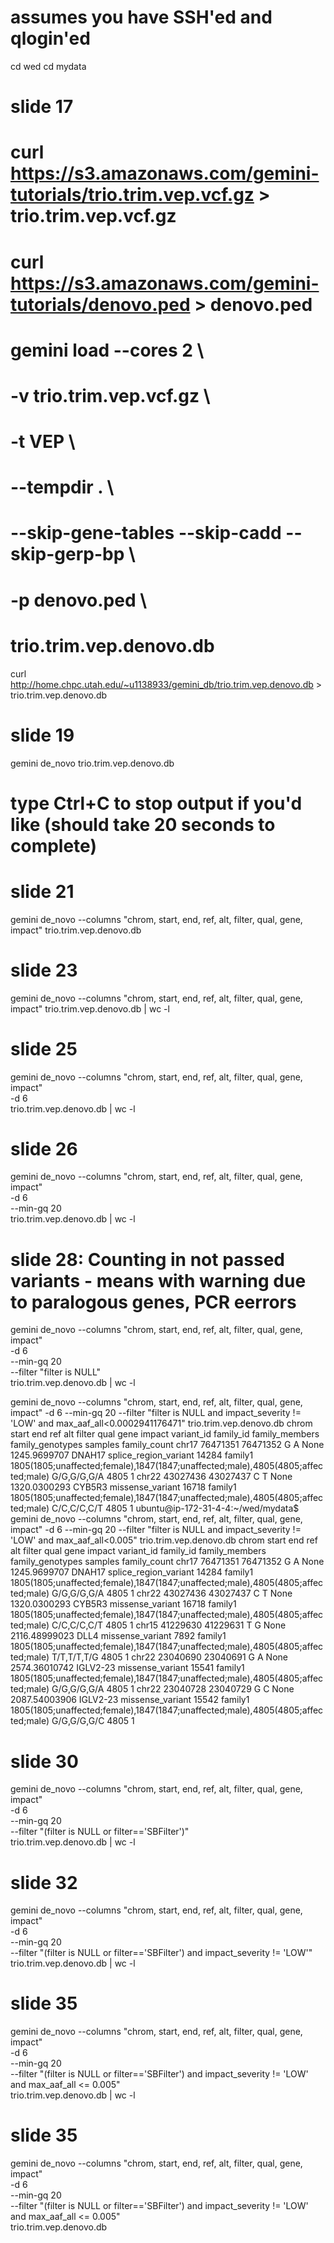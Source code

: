 # assumes you have SSH'ed and qlogin'ed
cd wed
cd mydata

# slide 17
# curl https://s3.amazonaws.com/gemini-tutorials/trio.trim.vep.vcf.gz > trio.trim.vep.vcf.gz
# curl https://s3.amazonaws.com/gemini-tutorials/denovo.ped > denovo.ped
# gemini load --cores 2 \
#             -v  trio.trim.vep.vcf.gz \
#             -t VEP \
#             --tempdir . \
#             --skip-gene-tables --skip-cadd --skip-gerp-bp \
#             -p denovo.ped \
#        trio.trim.vep.denovo.db

curl http://home.chpc.utah.edu/~u1138933/gemini_db/trio.trim.vep.denovo.db > trio.trim.vep.denovo.db


# slide 19
gemini de_novo trio.trim.vep.denovo.db
# type Ctrl+C to stop output if you'd like (should take 20 seconds to complete)

# slide 21
gemini de_novo --columns "chrom, start, end, ref, alt, filter, qual, gene, impact" trio.trim.vep.denovo.db

# slide 23
gemini de_novo --columns "chrom, start, end, ref, alt, filter, qual, gene, impact" trio.trim.vep.denovo.db | wc -l

# slide 25
gemini de_novo --columns "chrom, start, end, ref, alt, filter, qual, gene, impact" \
-d 6 \
trio.trim.vep.denovo.db | wc -l

# slide 26
gemini de_novo --columns "chrom, start, end, ref, alt, filter, qual, gene, impact" \
-d 6 \
--min-gq 20 \
trio.trim.vep.denovo.db | wc -l

# slide 28: Counting in not passed variants - means with warning due to paralogous genes, PCR eerrors
gemini de_novo --columns "chrom, start, end, ref, alt, filter, qual, gene, impact" \
-d 6 \
--min-gq 20 \
--filter "filter is NULL" \
trio.trim.vep.denovo.db | wc -l


gemini de_novo --columns "chrom, start, end, ref, alt, filter, qual, gene, impact" -d 6 --min-gq 20  --filter "filter is NULL and impact_severity != 'LOW' and max_aaf_all<0.0002941176471" trio.trim.vep.denovo.db
chrom	start	end	ref	alt	filter	qual	gene	impact	variant_id	family_id	family_members	family_genotypes	samples	family_count
chr17	76471351	76471352	G	A	None	1245.9699707	DNAH17	splice_region_variant	14284	family1	1805(1805;unaffected;female),1847(1847;unaffected;male),4805(4805;affected;male)	G/G,G/G,G/A	4805	1
chr22	43027436	43027437	C	T	None	1320.0300293	CYB5R3	missense_variant	16718	family1	1805(1805;unaffected;female),1847(1847;unaffected;male),4805(4805;affected;male)	C/C,C/C,C/T	4805	1
ubuntu@ip-172-31-4-4:~/wed/mydata$ gemini de_novo --columns "chrom, start, end, ref, alt, filter, qual, gene, impact" -d 6 --min-gq 20  --filter "filter is NULL and impact_severity != 'LOW' and max_aaf_all<0.005" trio.trim.vep.denovo.db
chrom	start	end	ref	alt	filter	qual	gene	impact	variant_id	family_id	family_members	family_genotypes	samples	family_count
chr17	76471351	76471352	G	A	None	1245.9699707	DNAH17	splice_region_variant	14284	family1	1805(1805;unaffected;female),1847(1847;unaffected;male),4805(4805;affected;male)	G/G,G/G,G/A	4805	1
chr22	43027436	43027437	C	T	None	1320.0300293	CYB5R3	missense_variant	16718	family1	1805(1805;unaffected;female),1847(1847;unaffected;male),4805(4805;affected;male)	C/C,C/C,C/T	4805	1
chr15	41229630	41229631	T	G	None	2116.48999023	DLL4	missense_variant	7892	family1	1805(1805;unaffected;female),1847(1847;unaffected;male),4805(4805;affected;male)	T/T,T/T,T/G	4805	1
chr22	23040690	23040691	G	A	None	2574.36010742	IGLV2-23	missense_variant	15541	family1	1805(1805;unaffected;female),1847(1847;unaffected;male),4805(4805;affected;male)	G/G,G/G,G/A	4805	1
chr22	23040728	23040729	G	C	None	2087.54003906	IGLV2-23	missense_variant	15542	family1	1805(1805;unaffected;female),1847(1847;unaffected;male),4805(4805;affected;male)	G/G,G/G,G/C	4805	1

# slide 30
gemini de_novo --columns "chrom, start, end, ref, alt, filter, qual, gene, impact" \
-d 6 \
--min-gq 20 \
--filter "(filter is NULL or filter=='SBFilter')" \
trio.trim.vep.denovo.db | wc -l

# slide 32
gemini de_novo --columns "chrom, start, end, ref, alt, filter, qual, gene, impact" \
-d 6 \
--min-gq 20 \
--filter "(filter is NULL or filter=='SBFilter') and impact_severity != 'LOW'" \
trio.trim.vep.denovo.db | wc -l

# slide 35
gemini de_novo --columns "chrom, start, end, ref, alt, filter, qual, gene, impact" \
-d 6 \
--min-gq 20 \
--filter "(filter is NULL or filter=='SBFilter') and impact_severity != 'LOW' and max_aaf_all <= 0.005" \
trio.trim.vep.denovo.db | wc -l

# slide 35
gemini de_novo --columns "chrom, start, end, ref, alt, filter, qual, gene, impact" \
-d 6 \
--min-gq 20 \
--filter "(filter is NULL or filter=='SBFilter') and impact_severity != 'LOW' and max_aaf_all <= 0.005" \
trio.trim.vep.denovo.db
